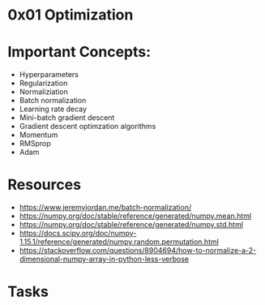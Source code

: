 # 0x01  Optimization

# Important Concepts:
* Hyperparameters
* Regularization
* Normaliziation
* Batch normalization
* Learning rate decay
* Mini-batch gradient descent
* Gradient descent optimzation algorithms
* Momentum
* RMSprop
* Adam

# Resources
* https://www.jeremyjordan.me/batch-normalization/
* https://numpy.org/doc/stable/reference/generated/numpy.mean.html
* https://numpy.org/doc/stable/reference/generated/numpy.std.html
* https://docs.scipy.org/doc/numpy-1.15.1/reference/generated/numpy.random.permutation.html
* https://stackoverflow.com/questions/8904694/how-to-normalize-a-2-dimensional-numpy-array-in-python-less-verbose

# Tasks
